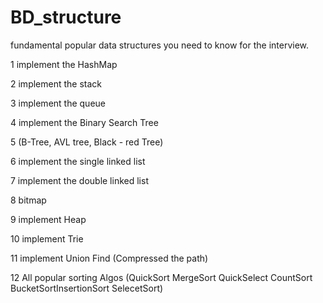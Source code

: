 # BD_structure
fundamental popular data structures you need to know for the interview.  

1 implement the HashMap

2 implement the stack

3 implement the queue

4 implement the Binary Search Tree

5 (B-Tree, AVL tree, Black - red Tree)

6 implement the single linked list

7 implement the double linked list 

8 bitmap

9 implement Heap

10 implement Trie

11 implement Union Find (Compressed the path)

12 All popular sorting Algos (QuickSort MergeSort QuickSelect CountSort BucketSortInsertionSort SelecetSort)
